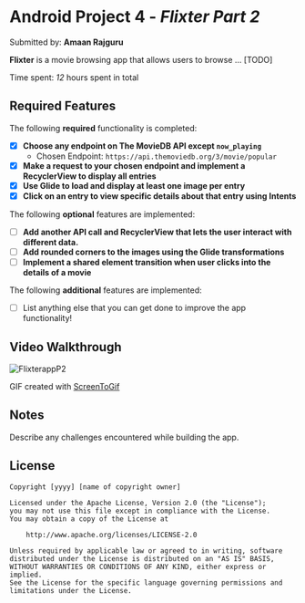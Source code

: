 # Android Project 4 - *Flixter Part 2*

Submitted by: **Amaan Rajguru**

**Flixter** is a movie browsing app that allows users to browse ... [TODO] 

Time spent: *12* hours spent in total

## Required Features

The following **required** functionality is completed:

- [X] **Choose any endpoint on The MovieDB API except `now_playing`**
  - Chosen Endpoint: `https://api.themoviedb.org/3/movie/popular`
- [X] **Make a request to your chosen endpoint and implement a RecyclerView to display all entries**
- [X] **Use Glide to load and display at least one image per entry**
- [X] **Click on an entry to view specific details about that entry using Intents**

The following **optional** features are implemented:

- [ ] **Add another API call and RecyclerView that lets the user interact with different data.** 
- [ ] **Add rounded corners to the images using the Glide transformations**
- [ ] **Implement a shared element transition when user clicks into the details of a movie**

The following **additional** features are implemented:

- [ ] List anything else that you can get done to improve the app functionality!

## Video Walkthrough

![FlixterappP2](https://user-images.githubusercontent.com/99455992/220248750-44de808b-2a49-4e78-bdab-481408af6c21.gif)

GIF created with [ScreenToGif](https://www.screentogif.com/)




## Notes

Describe any challenges encountered while building the app.

## License

    Copyright [yyyy] [name of copyright owner]

    Licensed under the Apache License, Version 2.0 (the "License");
    you may not use this file except in compliance with the License.
    You may obtain a copy of the License at

        http://www.apache.org/licenses/LICENSE-2.0

    Unless required by applicable law or agreed to in writing, software
    distributed under the License is distributed on an "AS IS" BASIS,
    WITHOUT WARRANTIES OR CONDITIONS OF ANY KIND, either express or implied.
    See the License for the specific language governing permissions and
    limitations under the License.
